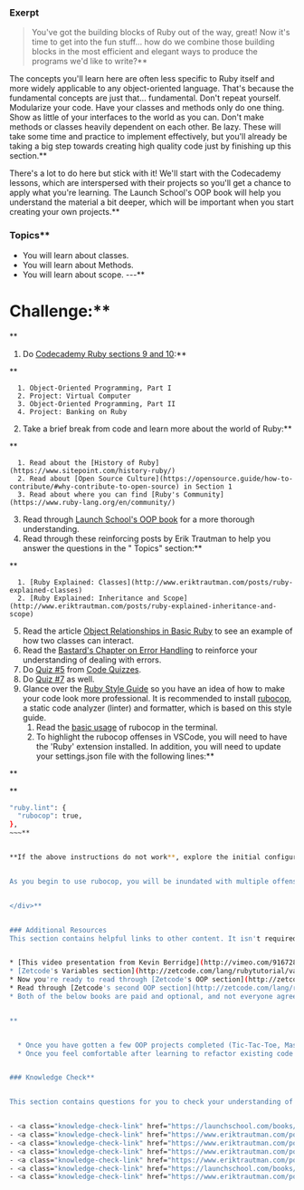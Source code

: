 ### Exerpt
>You've got the building blocks of Ruby out of the way, great! Now it's time to get into the fun stuff... how do we combine those building blocks in the most efficient and elegant ways to produce the programs we'd like to write?**


The concepts you'll learn here are often less specific to Ruby itself and more widely applicable to any object-oriented language.  That's because the fundamental concepts are just that... fundamental.  Don't repeat yourself.  Modularize your code.  Have your classes and methods only do one thing.  Show as little of your interfaces to the world as you can.  Don't make methods or classes heavily dependent on each other.  Be lazy.  These will take some time and practice to implement effectively, but you'll already be taking a big step towards creating high quality code just by finishing up this section.**


There's a lot to do here but stick with it!  We'll start with the Codecademy lessons, which are interspersed with their projects so you'll get a chance to apply what you're learning.  The Launch School's OOP book will help you understand the material a bit deeper, which will be important when you start creating your own projects.**



###  Topics**


- You will learn about classes.
- You will learn about Methods.
- You will learn about scope.
---**


# Challenge:**


<div class="lesson-content__panel" markdown="1">**


  1. Do [Codecademy Ruby sections 9 and 10](https://www.codecademy.com/learn/learn-ruby):**


**


      1. Object-Oriented Programming, Part I
      2. Project: Virtual Computer
      3. Object-Oriented Programming, Part II
      4. Project: Banking on Ruby
  2. Take a brief break from code and learn more about the world of Ruby:**


**


      1. Read about the [History of Ruby](https://www.sitepoint.com/history-ruby/)
      2. Read about [Open Source Culture](https://opensource.guide/how-to-contribute/#why-contribute-to-open-source) in Section 1
      3. Read about where you can find [Ruby's Community](https://www.ruby-lang.org/en/community/)
  3. Read through [Launch School's OOP book](https://launchschool.com/books/oo_ruby/read/introduction) for a more thorough understanding.
  4. Read through these reinforcing posts by Erik Trautman to help you answer the questions in the " Topics" section:**


**


      1. [Ruby Explained: Classes](http://www.eriktrautman.com/posts/ruby-explained-classes)
      2. [Ruby Explained: Inheritance and Scope](http://www.eriktrautman.com/posts/ruby-explained-inheritance-and-scope)
  5. Read the article [Object Relationships in Basic Ruby](https://medium.com/@marcellamaki/object-relationships-in-basic-ruby-1af5773fff48) to see an example of how two classes can interact.
  6. Read the [Bastard's Chapter on Error Handling](http://ruby.bastardsbook.com/chapters/exception-handling/) to reinforce your understanding of dealing with errors.
  7. Do [Quiz #5](http://www.codequizzes.com/ruby/beginner/intro-object-oriented-programming) from [Code Quizzes](http://www.codequizzes.com).
  8. Do [Quiz #7](http://www.codequizzes.com/ruby/beginner/modules-classes-inheritance) as well.
  9. Glance over the [Ruby Style Guide](https://github.com/bbatsov/ruby-style-guide) so you have an idea of how to make your code look more professional. It is recommended to install [rubocop](https://docs.rubocop.org/rubocop/installation.html), a static code analyzer (linter) and formatter, which is based on this style guide. 
      1. Read the [basic usage](https://docs.rubocop.org/rubocop/usage/basic_usage.html) of rubocop in the terminal. 
      2. To highlight the rubocop offenses in VSCode, you will need to have the 'Ruby' extension installed. In addition, you will need to update your settings.json file with the following lines:**


**


**


~~~bash
"ruby.lint": {
  "rubocop": true,
},
~~~**


**If the above instructions do not work**, explore the initial configuration options in the extension's [documentation](https://marketplace.visualstudio.com/items?itemName=rebornix.Ruby). Another alternative is to try the [ruby-rubocop](https://marketplace.visualstudio.com/items?itemName=misogi.ruby-rubocop) extension, but be aware of the potential problems listed in their documentation.**


As you begin to use rubocop, you will be inundated with multiple offenses that seem minor. At this point in your Ruby knowledge, make the recommended adjustments and trust the wisdom of the Ruby community that developed this style guide. Research the offenses that you do not understand. If you feel strongly that you should ignore a particular rule, you can research ways to disable a particular rule or even ignore an entire file.**


</div>**


### Additional Resources
This section contains helpful links to other content. It isn't required, so consider it supplemental.**


* [This video presentation from Kevin Berridge](http://vimeo.com/91672848) covers major themes of practical object-oriented design, with many references to Sandi Metz's book, in about 40 minutes.
* [Zetcode's Variables section](http://zetcode.com/lang/rubytutorial/variables/).
* Now you're ready to read through [Zetcode's OOP section](http://zetcode.com/lang/rubytutorial/oop/).
* Read through [Zetcode's second OOP section](http://zetcode.com/lang/rubytutorial/oop2/) until they start talking about exceptions (~80% of the way down).
* Both of the below books are paid and optional, and not everyone agrees on exactly when you should read them. However, it **is** agreed that the resources are extremely valuable, therefore some guidelines have been set as to when you should attempt to (optionally) read them:**


**


  * Once you have gotten a few OOP projects completed (Tic-Tac-Toe, Mastermind, Hangman, and Custom Enumerables at minimum) you should be ready to read [99 Bottles of OOP](https://sandimetz.com/99bottles), by Sandi Metz, to start learning how to refactor your code in a more OOP way.
  * Once you feel comfortable after learning to refactor existing code with 99 Bottles, the next logical step would be learning [Practical Object-Oriented Design in Ruby](https://www.poodr.com/), also by Sandi Metz.**


### Knowledge Check**


This section contains questions for you to check your understanding of this lesson. If you're having trouble answering the questions below on your own, review the material above to find the answer.**


- <a class="knowledge-check-link" href="https://launchschool.com/books/oo_ruby/read/the_object_model#classesdefineobjects">What is a class?</a>
- <a class="knowledge-check-link" href="https://www.eriktrautman.com/posts/ruby-explained-classes">What are getters and setters?</a>
- <a class="knowledge-check-link" href="https://www.eriktrautman.com/posts/ruby-explained-classes">What is inheritance?</a>
- <a class="knowledge-check-link" href="https://www.eriktrautman.com/posts/ruby-explained-inheritance-and-scope">What is a scope?</a>
- <a class="knowledge-check-link" href="https://www.eriktrautman.com/posts/ruby-explained-inheritance-and-scope">When is a new scope defined?</a>
- <a class="knowledge-check-link" href="https://launchschool.com/books/oo_ruby/read/classes_and_objects_part1#instancevariables">What is the purpose of instance variables?</a>
- <a class="knowledge-check-link" href="https://www.eriktrautman.com/posts/ruby-explained-classes">What is the difference between class variables and instance variables?</a>
